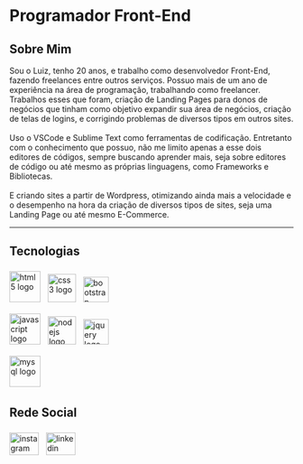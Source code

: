 <h1 align="left">Programador Front-End</h1>
<h2 align="left">Sobre Mim</h2>

Sou o Luiz, tenho 20 anos, e trabalho como desenvolvedor Front-End, fazendo freelances entre outros serviços. Possuo mais de um ano de experiência na área de programação, trabalhando como freelancer. Trabalhos esses que foram, criação de Landing Pages para donos de negócios que tinham como objetivo expandir sua área de negócios, criação de telas de logins, e corrigindo problemas de diversos tipos em outros sites.
<br>
<br>
Uso o VSCode e Sublime Text como ferramentas de codificação. Entretanto com o conhecimento que possuo, não me limito apenas a esse dois editores de códigos, sempre buscando aprender mais, seja sobre editores de código ou até mesmo as próprias linguagens, como Frameworks e Bibliotecas.
<br>
<br>
E criando sites a partir de Wordpress, otimizando ainda mais a velocidade e o desempenho na hora da criação de diversos tipos de sites, seja uma Landing Page ou até mesmo E-Commerce.
<hr>

###

<h2 align="left">Tecnologias</h2>

###

<div align="left">
  <img src="https://cdn.jsdelivr.net/gh/devicons/devicon/icons/html5/html5-original.svg" height="55" alt="html5 logo"  />
  <img width="5" />
  <img src="https://cdn.jsdelivr.net/gh/devicons/devicon/icons/css3/css3-original.svg" height="50" alt="css3 logo"  />
  <img width="5" />
  <img src="https://cdn.jsdelivr.net/gh/devicons/devicon/icons/bootstrap/bootstrap-original.svg" height="45" alt="bootstrap logo"  />
  <img width="5" />
  <br>
  <br>
  <img src="https://cdn.jsdelivr.net/gh/devicons/devicon/icons/javascript/javascript-original.svg" height="55" alt="javascript logo"  />
  <img width="5" />
  <img src="https://cdn.jsdelivr.net/gh/devicons/devicon/icons/nodejs/nodejs-original.svg" height="50" alt="nodejs logo"  />
  <img width="5" />
  <img src="https://cdn.jsdelivr.net/gh/devicons/devicon/icons/jquery/jquery-original.svg" height="45" alt="jquery logo"  />
  <img width="5" />
  <br>
  <br>
  <img src="https://cdn.jsdelivr.net/gh/devicons/devicon/icons/mysql/mysql-original.svg" height="55" alt="mysql logo"  />
  <img width="5" />
</div>

###


<h2 align="left">Rede Social</h2>

###

<div align="left">
  <a href="https://www.instagram.com/devluizsilva/"><img src="https://raw.githubusercontent.com/maurodesouza/profile-readme-generator/master/src/assets/icons/social/instagram/default.svg" width="52" height="40" alt="instagram logo"  /></a>
  <img width="5">
  <a href="https://www.linkedin.com/in/devluizpessa/"><img src="https://raw.githubusercontent.com/maurodesouza/profile-readme-generator/master/src/assets/icons/social/linkedin/default.svg" width="52" height="40" alt="linkedin logo"  /></a>
</div>

